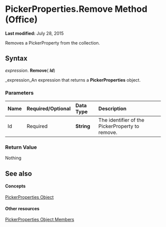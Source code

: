 
# PickerProperties.Remove Method (Office)

 **Last modified:** July 28, 2015

Removes a PickerProperty from the collection.

## Syntax

 _expression_. **Remove**( **_Id_**)

 _expression_An expression that returns a  **PickerProperties** object.


### Parameters



|**Name**|**Required/Optional**|**Data Type**|**Description**|
|:-----|:-----|:-----|:-----|
|Id|Required| **String**|The identifier of the PickerProperty to remove.|

### Return Value

Nothing


## See also


#### Concepts


 [PickerProperties Object](368e2b17-1b4f-484e-483f-53c7cd16a444.md)
#### Other resources


 [PickerProperties Object Members](ccea858b-6cd6-89be-7ab1-8edaa44099a1.md)
